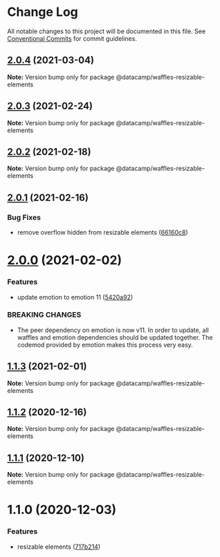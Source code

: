 # Change Log

All notable changes to this project will be documented in this file.
See [Conventional Commits](https://conventionalcommits.org) for commit guidelines.

## [2.0.4](https://github.com/datacamp/design-system/compare/@datacamp/waffles-resizable-elements@2.0.3...@datacamp/waffles-resizable-elements@2.0.4) (2021-03-04)

**Note:** Version bump only for package @datacamp/waffles-resizable-elements





## [2.0.3](https://github.com/datacamp/design-system/compare/@datacamp/waffles-resizable-elements@2.0.2...@datacamp/waffles-resizable-elements@2.0.3) (2021-02-24)

**Note:** Version bump only for package @datacamp/waffles-resizable-elements





## [2.0.2](https://github.com/datacamp/design-system/compare/@datacamp/waffles-resizable-elements@2.0.1...@datacamp/waffles-resizable-elements@2.0.2) (2021-02-18)

**Note:** Version bump only for package @datacamp/waffles-resizable-elements





## [2.0.1](https://github.com/datacamp/design-system/compare/@datacamp/waffles-resizable-elements@2.0.0...@datacamp/waffles-resizable-elements@2.0.1) (2021-02-16)


### Bug Fixes

* remove overflow hidden from resizable elements ([66160c8](https://github.com/datacamp/design-system/commit/66160c8))





# [2.0.0](https://github.com/datacamp/design-system/compare/@datacamp/waffles-resizable-elements@1.1.3...@datacamp/waffles-resizable-elements@2.0.0) (2021-02-02)


### Features

* update emotion to emotion 11 ([5420a92](https://github.com/datacamp/design-system/commit/5420a92))


### BREAKING CHANGES

* The peer dependency on emotion is now v11. In order to update, all waffles and emotion dependencies should be updated together. The codemod provided by emotion makes this process very easy.





## [1.1.3](https://github.com/datacamp/design-system/compare/@datacamp/waffles-resizable-elements@1.1.2...@datacamp/waffles-resizable-elements@1.1.3) (2021-02-01)

**Note:** Version bump only for package @datacamp/waffles-resizable-elements





## [1.1.2](https://github.com/datacamp/design-system/compare/@datacamp/waffles-resizable-elements@1.1.1...@datacamp/waffles-resizable-elements@1.1.2) (2020-12-16)

**Note:** Version bump only for package @datacamp/waffles-resizable-elements





## [1.1.1](https://github.com/datacamp/design-system/compare/@datacamp/waffles-resizable-elements@1.1.0...@datacamp/waffles-resizable-elements@1.1.1) (2020-12-10)

**Note:** Version bump only for package @datacamp/waffles-resizable-elements





# 1.1.0 (2020-12-03)


### Features

* resizable elements ([717b214](https://github.com/datacamp/design-system/commit/717b214))
